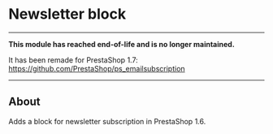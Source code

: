 # Newsletter block

---

**This module has reached end-of-life and is no longer maintained.**

It has been remade for PrestaShop 1.7: https://github.com/PrestaShop/ps_emailsubscription

---

## About

Adds a block for newsletter subscription in PrestaShop 1.6.
